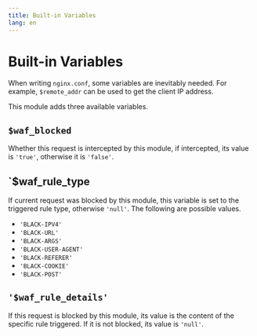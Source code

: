 ```yaml
---
title: Built-in Variables
lang: en
---
```


# Built-in Variables

When writing `nginx.conf`, some variables are inevitably needed. For example, `$remote_addr` can be used to get the client IP address.

This module adds three available variables.

## `$waf_blocked`

Whether this request is intercepted by this module, if intercepted, its value is `'true'`, otherwise it is `'false'`.

## `$waf_rule_type

If current request was blocked by this module, this variable is set to the triggered rule type, otherwise `'null'`. The following are possible values.

+ `'BLACK-IPV4'`
+ `'BLACK-URL'`
+ `'BLACK-ARGS'`
+ `'BLACK-USER-AGENT'`
+ `'BLACK-REFERER'`
+ `'BLACK-COOKIE'`
+ `'BLACK-POST'`

## `'$waf_rule_details'`

If this request is blocked by this module, its value is the content of the specific rule triggered. If it is not blocked, its value is `'null'`.